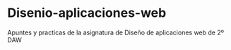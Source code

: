 # Disenio-aplicaciones-web
Apuntes y practicas de la asignatura de Diseño de aplicaciones web de 2º DAW
